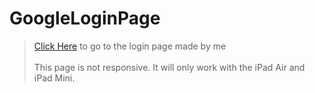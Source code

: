# GoogleLoginPage
>[Click Here](https://pulimasthan25.github.io/GoogleLoginPage/) to go to the login page made by me<br><br>
>This page is not responsive. It will only work with the iPad Air and iPad Mini. 
